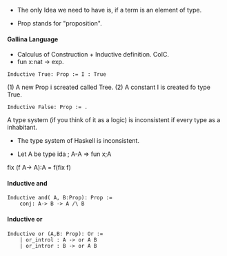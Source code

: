 - The only Idea we need to have is, if a term is an element of type.

- Prop stands for "proposition".

#### Gallina Language

- Calculus of Construction  + Inductive definition. CoIC.
- fun x:nat -> exp.

```
Inductive True: Prop := I : True
```
(1) A new Prop i screated called Tree.
(2) A constant I is created fo type True.

```
Inductive False: Prop := .
```

A type system (if you think of it as a logic) is inconsistent if every type as a inhabitant.

- The type system of Haskell is inconsistent.

- Let A be type
ida ; A-A => fun x;A

fix (f A-> A):A = f(fix f)

#### Inductive and 

```
Inductive and( A, B:Prop): Prop :=
    conj: A-> B -> A /\ B 
```

#### Inductive or
```
Inductive or (A,B: Prop): Or :=
    | or_introl : A -> or A B
    | or_intror : B -> or A B
```
